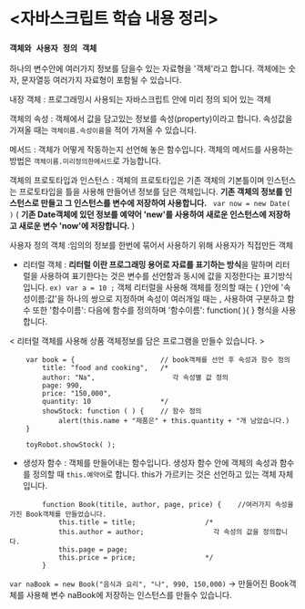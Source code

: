 # <자바스크립트 학습 내용 정리>

### `객체와 사용자 정의 객체`
 하나의 변수안에 여러가지 정보를 담을수 있는 자료형을 '객체'라고 합니다.
 객체에는 숫자, 문자열등 여러가지 자료형이 포함될 수 있습니다.

내장 객체 : 프로그래밍시 사용되는 자바스크립트 안에 미리 정의 되어 있는 객체

객체의 속성 : 객체에서 값을 담고있는 정보를 속성(property)이라고 합니다. 속성값을 가져올 때는 `객체이름.속성이름`을 적어 가져올 수 있습니다.

메서드 : 객체가 어떻게 작동하는지 선언해 놓은 함수입니다. 객체의 메서드를 사용하는 방법은 `객체이름.미리정의한메서드`로 가능합니다. 

객체의 프로토타입과 인스턴스 : 객체의 프로토타입은 기존 객체의 기본틀이며 인스턴스는 프로토타입을 틀을 사용해 만들어낸 정보를 담은 객체입니다.
**기존 객체의 정보를 인스턴스로 만들고 그 인스턴스를 변수에 저장하여 사용합니다.** 
` var now = new Date( )`
( **기존 Date객체에 있던 정보를 예약어 'new'를 사용하여 새로운 인스턴스에 저장하고 새로운 변수 'now'에 저장합니다.** )

사용자 정의 객체 :임의의 정보를 한번에 묶어서 사용하기 위해 사용자가 직접만든 객체
- 리터럴 객체 : **리터럴 이란 프로그래밍 용어로 자료를 표기하는 방식**을 말하며 리터럴을 사용하여 표기한다는 것은 변수를 선언함과 동시에 값을 지정한다는 표기방식 입니다. `ex) var a = 10 ;` 
객체 리터럴을 사용해 객체를 정의할 때는 { }안에 '속성이름:값'을 하나의 쌍으로 지정하며 속성이 여러개일 때는 , 사용하여 구분하고 함수 또한 '함수이름': 다음에 함수를 정의하며 '함수이름': function( ){ } 형식을 사용합니다. 

< 리터럴 객체를 사용해 상품 객체정보를 담은 프로그램을 만들수 있습니다. >
```
    var book = {                     // book객체를 선언 후 속성과 함수 정의 
        title: "food and cooking",   /*
        author: "Na",                   각 속성별 값 정의 
        page: 990,
        price: "150,000",
        quantity: 10                 */ 
        showStock: function ( ) {    // 함수 정의 
            alert(this.name + "제품은" + this.quantity + "개 남았습니다.) 
    } 

    toyRobot.showStock( ); 
```
 - 생성자 함수 : 객체를 만들어내는 함수입니다. 생성자 함수 안에 객체의 속성과 함수를 정의할 때 `this.예약어`로 합니다. this가 가르키는 것은 선언하고 있는 객체 자체입니다. 
```
        function Book(titile, author, page, price) {    //여러가지 속성을 가진 Book객체를 만들었습니다.
            this.title = title;                 /*
            this.author = author;                 각 속성의 값을 정의합니다.
            this.page = page;
            this.price = price;                 */
        }
```
`var naBook = new Book("음식과 요리", "나", 990, 150,000)`
-> 만들어진 Book객체를 사용해 변수 naBook에 저장하는 인스턴스를 만들수 있습니다. 
